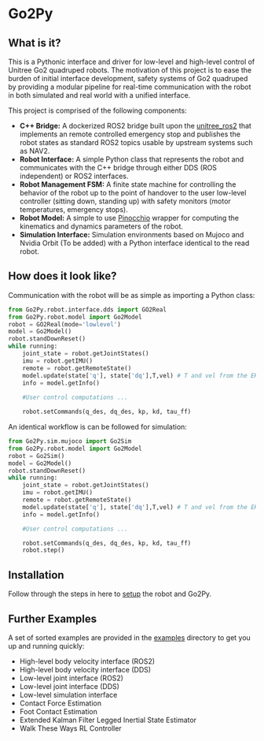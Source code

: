 # Go2Py
## What is it?
This is a Pythonic interface and driver for low-level and high-level control of Unitree Go2 quadruped robots. The motivation of this project is to ease the burden of initial interface development, safety systems of Go2 quadruped by providing a modular pipeline for real-time communication with the robot in both simulated and real world with a unified interface. 

This project is comprised of the following components:
- **C++ Bridge:** A dockerized ROS2 bridge built upon the [unitree_ros2](https://github.com/unitreerobotics/unitree_ros2) that implements an remote controlled emergency stop and publishes the robot states as standard ROS2 topics usable by upstream systems such as NAV2. 
- **Robot Interface:** A simple Python class that represents the robot and communicates with the C++ bridge through either DDS (ROS independent) or ROS2 interfaces. 
- **Robot Management FSM:** A finite state machine for controlling the behavior of the robot up to the point of handover to the user low-level controller (sitting down, standing up) with safety monitors (motor temperatures, emergency stops).
- **Robot Model:** A simple to use [Pinocchio](https://github.com/stack-of-tasks/pinocchio) wrapper for computing the kinematics and dynamics parameters of the robot. 
- **Simulation Interface:** Simulation environments based on Mujoco and Nvidia Orbit (To be added) with a Python interface identical to the read robot. 

## How does it look like?
Communication with the robot will be as simple as importing a Python class:
```python
from Go2Py.robot.interface.dds import GO2Real
from Go2Py.robot.model import Go2Model
robot = GO2Real(mode='lowlevel')
model = Go2Model()
robot.standDownReset()
while running:
    joint_state = robot.getJointStates()
    imu = robot.getIMU()
    remote = robot.getRemoteState()
    model.update(state['q'], state['dq'],T,vel) # T and vel from the EKF
    info = model.getInfo()
    
    #User control computations ...

    robot.setCommands(q_des, dq_des, kp, kd, tau_ff)
```
An identical workflow is can be followed for simulation:
```python
from Go2Py.sim.mujoco import Go2Sim
from Go2Py.robot.model import Go2Model
robot = Go2Sim()
model = Go2Model()
robot.standDownReset()
while running:
    joint_state = robot.getJointStates()
    imu = robot.getIMU()
    remote = robot.getRemoteState()
    model.update(state['q'], state['dq'],T,vel) # T and vel from the EKF
    info = model.getInfo()

    #User control computations ...

    robot.setCommands(q_des, dq_des, kp, kd, tau_ff)
    robot.step()
```
## Installation
Follow through the steps in here to [setup](docs/setup.md) the robot and Go2Py. 

## Further Examples 
A set of sorted examples are provided in the [examples](examples) directory to get you up and running quickly:

- High-level body velocity interface (ROS2)
- High-level body velocity interface (DDS)
- Low-level joint interface (ROS2)
- Low-level joint interface (DDS)
- Low-level simulation interface
- Contact Force Estimation 
- Foot Contact Estimation
- Extended Kalman Filter Legged Inertial State Estimator
- Walk These Ways RL Controller
